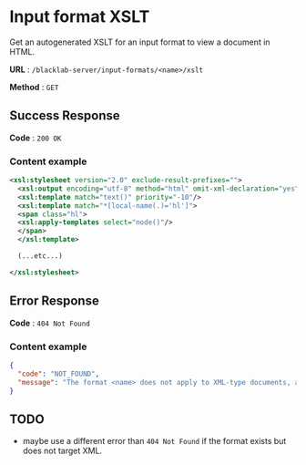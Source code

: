 # Input format XSLT

Get an autogenerated XSLT for an input format to view a document in HTML.

**URL** : `/blacklab-server/input-formats/<name>/xslt`

**Method** : `GET`

## Success Response

**Code** : `200 OK`

### Content example

```xml
<xsl:stylesheet version="2.0" exclude-result-prefixes="">
  <xsl:output encoding="utf-8" method="html" omit-xml-declaration="yes"/>
  <xsl:template match="text()" priority="-10"/>
  <xsl:template match="*[local-name(.)='hl']">
  <span class="hl">
  <xsl:apply-templates select="node()"/>
  </span>
  </xsl:template>

  (...etc...)

</xsl:stylesheet>
```

## Error Response

**Code** : `404 Not Found`

### Content example

```json
{
  "code": "NOT_FOUND",
  "message": "The format <name> does not apply to XML-type documents, and cannot be converted to XSLT."
}
```

## TODO

- maybe use a different error than `404 Not Found` if the format exists but does not target XML.
